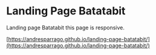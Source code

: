 # Landing Page Batatabit
Landing page Batatabit this page is responsive.

[https://andresparrago.github.io/landing-page-batatabit/](https://andresparrago.github.io/landing-page-batatabit/)

